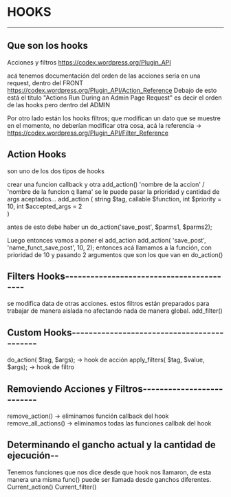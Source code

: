 
# HOOKS
-----------------------------------------------------------------------




## Que son los hooks

Acciones y filtros
https://codex.wordpress.org/Plugin_API

acá tenemos documentación del orden de las acciones sería en una request, dentro del FRONT
https://codex.wordpress.org/Plugin_API/Action_Reference
Debajo de esto está el titulo
"Actions Run During an Admin Page Request"
es decir el orden de las hooks pero dentro del ADMIN

Por otro lado están los hooks filtros; que modifican un dato que se muestre en el momento, no deberían modificar otra cosa,
acá la referencia -> https://codex.wordpress.org/Plugin_API/Filter_Reference





## Action Hooks

son uno de los dos tipos de hooks

crear una funcion callback y otra add_action() 'nombre de la accion' / 'nombre de la funcion q llama'
se le puede pasar la prioridad y cantidad de args aceptados...
add_action (
            string $tag,
        callable $function,
        int $priority = 10,
        int $accepted_args = 2   
    )

antes de esto debe haber un
do_action('save_post', $parms1, $parms2);

Luego entonces vamos a poner el add_action
add_action( 'save_post', 'name_funct_save,post', 10, 2);
entonces acá llamamos a la función, con prioridad de 10 y pasando 2 argumentos que son los que van en do_action()







## Filters Hooks-----------------------------------------
se modifica data de otras acciones.
estos filtros están preparados para trabajar de manera aislada no afectando nada de manera global.
add_filter()



## Custom Hooks-------------------------------------------
do_action( $tag, $args); -> hook de acción
apply_filters( $tag, $value, $args); -> hook de filtro




## Removiendo Acciones y Filtros--------------------------
remove_action() -> eliminamos función callback del hook
remove_all_actions() -> eliminamos todas las funciones callbak del hook


## Determinando el gancho actual y la cantidad de ejecución--
Tenemos funciones que nos dice desde que hook nos llamaron, de esta manera una misma func()
puede ser llamada desde ganchos diferentes.
Current_action()
Current_filter()
